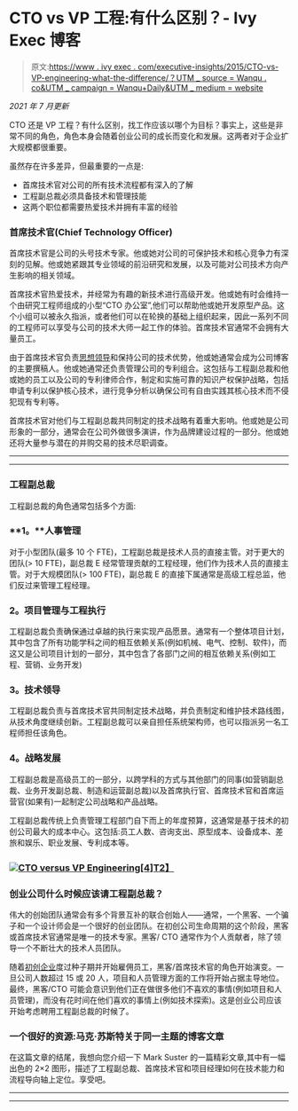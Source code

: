 # CTO vs VP 工程:有什么区别？- Ivy Exec 博客

> 原文:[https://www . ivy exec . com/executive-insights/2015/CTO-vs-VP-engineering-what-the-difference/？UTM _ source = Wanqu . co&UTM _ campaign = Wanqu+Daily&UTM _ medium = website](https://www.ivyexec.com/executive-insights/2015/cto-versus-vp-engineering-whats-the-difference/?utm_source=wanqu.co&utm_campaign=Wanqu+Daily&utm_medium=website)

*2021 年 7 月更新*

CTO 还是 VP 工程？有什么区别，找工作应该以哪个为目标？事实上，这些是非常不同的角色，角色本身会随着创业公司的成长而变化和发展。这两者对于企业扩大规模都很重要。

虽然存在许多差异，但最重要的一点是:

*   首席技术官对公司的所有技术流程都有深入的了解
*   工程副总裁必须具备技术和管理技能
*   这两个职位都需要热爱技术并拥有丰富的经验

### 首席技术官(Chief Technology Officer)

首席技术官是公司的头号技术专家。他或她对公司的可保护技术和核心竞争力有深刻的见解。他或她紧跟其专业领域的前沿研究和发展，以及可能对公司技术方向产生影响的相关领域。

首席技术官热爱技术，并经常为有趣的新技术进行高级开发。他或她有时会维持一个由研究工程师组成的小型“CTO 办公室”,他们可以帮助他或她开发原型产品。这个小组可以被永久指派，或者他们可以在轮换的基础上组织起来，因此一系列不同的工程师可以享受与公司的技术大师一起工作的体验。首席技术官通常不会拥有大量员工。

由于首席技术官负责[思想领导](https://www.ivyexec.com/executive-insights/2014/do-you-have-leadership-chops/ "Do You Have Leadership Chops?")和保持公司的技术优势，他或她通常会成为公司博客的主要撰稿人。他或她通常还负责管理公司的专利组合。这包括与工程副总裁和他或她的员工以及公司的专利律师合作，制定和实施可靠的知识产权保护战略，包括申请专利以保护核心技术，进行竞争分析以确保公司有自由实践其核心技术而不侵犯现有专利等。

首席技术官对他们与工程副总裁共同制定的技术战略有着重大影响。他或她是公司形象的一部分，通常会在公司外做很多演讲，作为品牌建设过程的一部分。他或她还将大量参与潜在的并购交易的技术尽职调查。

* * *

* * *

### 工程副总裁

工程副总裁的角色通常包括多个方面:

### **1。**人事管理

对于小型团队(最多 10 个 FTE)，工程副总裁是技术人员的直接主管。对于更大的团队(> 10 FTE)，副总裁 E 经常管理贡献的工程经理，他们作为技术人员的直接主管。对于大规模团队(> 100 FTE)，副总裁 E 的直接下属通常是高级工程总监，他们反过来管理工程经理。

### **2。项目管理与工程执行**

工程副总裁负责确保通过卓越的执行来实现产品愿景。通常有一个整体项目计划，其中包含了所有功能学科之间的相互依赖关系(例如机械、电气、控制、软件)，而这又是公司项目计划的一部分，其中包含了各部门之间的相互依赖关系(例如工程、营销、业务开发)

### **3。技术领导**

工程副总裁负责与首席技术官共同制定技术战略，并负责制定和维护技术路线图，从技术角度继续创新。工程副总裁可以亲自担任系统架构师，也可以指派另一名工程师担任该角色。

### **4。战略发展**

工程副总裁是高级员工的一部分，以跨学科的方式与其他部门的同事(如营销副总裁、业务开发副总裁、制造和运营副总裁)以及首席执行官、首席技术官和首席运营官(如果有)一起制定公司战略和产品战略。

工程副总裁传统上负责管理工程部门自下而上的年度预算，这通常是基于技术的初创公司最大的成本中心。这包括:员工人数、咨询支出、原型成本、设备成本、差旅和娱乐、职业发展、专利成本等。

### [![CTO versus VP Engineering[4]](../Images/b30c34b874dfa0e8fe63cc5905afc5a6.png)T2】](https://www.ivyexec.com/executive-insights/2015/cto-vs-vp-of-engineering-are-you-making-the-right-hiring-decisions/cto-versus-vp-engineering4/)

### 创业公司什么时候应该请工程副总裁？

伟大的创始团队通常会有多个背景互补的联合创始人——通常，一个黑客、一个骗子和一个设计师会是一个很好的创业团队。在初创公司生命周期的这个阶段，黑客或首席技术官通常是唯一的技术专家。黑客/ CTO 通常作为个人贡献者，除了领导一个不断壮大的技术人员团队。

随着[初创企业](https://www.ivyexec.com/executive-insights/2013/need-to-fund-your-start-up/ "Where To Find Start-up Funding")度过种子期并开始雇佣员工，黑客/首席技术官的角色开始演变。一旦公司人数超过 15 或 20 人，项目和人员管理方面的工作将开始占据主导地位。最终，黑客/CTO 可能会意识到他们正在做很多他们不喜欢的事情(例如项目和人员管理)，而没有花时间在他们喜欢的事情上(例如技术探索)。这是创业公司应该开始考虑聘用工程副总裁的时候了。

### 一个很好的资源:马克·苏斯特关于同一主题的博客文章

在这篇文章的结尾，我想向您介绍一下 Mark Suster 的一篇精彩文章,其中有一幅出色的 2×2 图形，描述了工程副总裁、首席技术官和项目经理如何在技术能力和流程导向轴上定位。享受吧。

* * *

* * *